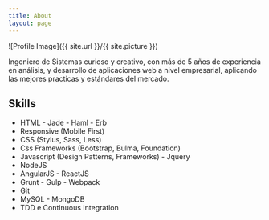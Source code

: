 ```yaml
---
title: About
layout: page
---
```

![Profile Image]({{ site.url }}/{{ site.picture }})

<p>Ingeniero de Sistemas curioso y creativo, con más de 5 años de experiencia en análisis, y desarrollo de aplicaciones web a nivel empresarial, aplicando las mejores practicas y estándares del mercado.</p>

<h2>Skills</h2>

<ul class="skill-list">
	<li>HTML - Jade - Haml - Erb</li>
	<li>Responsive (Mobile First)</li>
	<li>CSS (Stylus, Sass, Less)</li>
	<li>Css Frameworks (Bootstrap, Bulma, Foundation)</li>
	<li>Javascript (Design Patterns, Frameworks) - Jquery</li>
	<li>NodeJS</li>
	<li>AngularJS - ReactJS</li>
	<li>Grunt - Gulp - Webpack</li>
	<li>Git</li>
	<li>MySQL - MongoDB</li>
	<li>TDD e Continuous Integration</li>
</ul>
